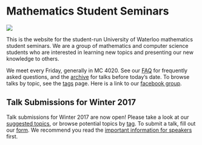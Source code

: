 # Mathematics Student Seminars

![](/seminar/seminar.png)

This is the website for the student-run University of Waterloo mathematics
student seminars. We are a group of mathematics and computer science students
who are interested in learning new topics and presenting our new knowledge to
others.

We meet every Friday, generally in MC 4020. See our [FAQ](/seminar/faq) for
frequently asked questions, and the [archive](/seminar/archive) for talks
before today’s date. To browse talks by topic, see the [tags](/seminar/tags)
page. Here is a link to our [facebook group](https://www.facebook.com/groups/334849026859566/).

## Talk Submissions for Winter 2017

Talk submissions for Winter 2017 are now open! Please take a look at our
[suggested topics](/seminar/potential-topics), or browse potential topics by
[tag](/seminar/tags). To submit a talk, fill out our
[form](/seminar/potential-topics/#request). We recommend you read the
[important information for speakers](/seminar/important-information) first.

